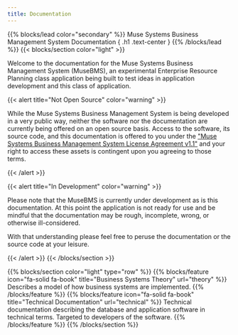 ```yaml
---
title: Documentation
---
```

{{% blocks/lead color="secondary" %}}
Muse Systems Business Management System Documentation
{ .h1 .text-center }
{{% /blocks/lead %}}
{{< blocks/section color="light" >}}
<p>Welcome to the documentation for the Muse Systems Business Management System (MuseBMS), an experimental Enterprise Resource Planning class application being built to test ideas in application development and this class of application.</p>
{{< alert title="Not Open Source" color="warning" >}}
<p>While the Muse Systems Business Management System is being developed in a very public way, neither the software nor the documentation are currently being offered on an open source basis.  Access to the software, its source code, and this documentation is offered to you under the <a href="license">"Muse Systems Business Management System License Agreement v1.1"</a> and your right to access these assets is contingent upon you agreeing to those terms.</p>
{{< /alert >}}

{{< alert title="In Development" color="warning" >}}
<p>Please note that the MuseBMS is currently under development as is this documentation.  At this point the application is not ready for use and be mindful that the documentation may be rough, incomplete, wrong, or otherwise ill-considered.</p>

<p>With that understanding please feel free to peruse the documentation or the source code at your leisure.</p>
{{< /alert >}}
{{< /blocks/section >}}

{{% blocks/section color="light" type="row" %}}
{{% blocks/feature icon="fa-solid fa-book" title="Business Systems Theory" url="theory" %}}
Describes a model of how business systems are implemented.
{{% /blocks/feature %}}
{{% blocks/feature icon="fa-solid fa-book" title="Technical Documentation" url="technical" %}}
Technical documentation describing the database and application software in technical terms.  Targeted to developers of the software.
{{% /blocks/feature %}}
{{% /blocks/section %}}